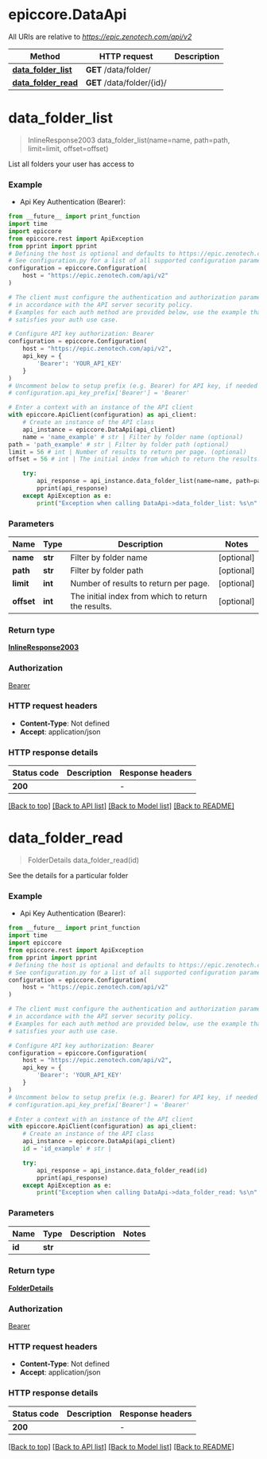 # epiccore.DataApi

All URIs are relative to *https://epic.zenotech.com/api/v2*

Method | HTTP request | Description
------------- | ------------- | -------------
[**data_folder_list**](DataApi.md#data_folder_list) | **GET** /data/folder/ | 
[**data_folder_read**](DataApi.md#data_folder_read) | **GET** /data/folder/{id}/ | 


# **data_folder_list**
> InlineResponse2003 data_folder_list(name=name, path=path, limit=limit, offset=offset)



List all folders your user has access to

### Example

* Api Key Authentication (Bearer):
```python
from __future__ import print_function
import time
import epiccore
from epiccore.rest import ApiException
from pprint import pprint
# Defining the host is optional and defaults to https://epic.zenotech.com/api/v2
# See configuration.py for a list of all supported configuration parameters.
configuration = epiccore.Configuration(
    host = "https://epic.zenotech.com/api/v2"
)

# The client must configure the authentication and authorization parameters
# in accordance with the API server security policy.
# Examples for each auth method are provided below, use the example that
# satisfies your auth use case.

# Configure API key authorization: Bearer
configuration = epiccore.Configuration(
    host = "https://epic.zenotech.com/api/v2",
    api_key = {
        'Bearer': 'YOUR_API_KEY'
    }
)
# Uncomment below to setup prefix (e.g. Bearer) for API key, if needed
# configuration.api_key_prefix['Bearer'] = 'Bearer'

# Enter a context with an instance of the API client
with epiccore.ApiClient(configuration) as api_client:
    # Create an instance of the API class
    api_instance = epiccore.DataApi(api_client)
    name = 'name_example' # str | Filter by folder name (optional)
path = 'path_example' # str | Filter by folder path (optional)
limit = 56 # int | Number of results to return per page. (optional)
offset = 56 # int | The initial index from which to return the results. (optional)

    try:
        api_response = api_instance.data_folder_list(name=name, path=path, limit=limit, offset=offset)
        pprint(api_response)
    except ApiException as e:
        print("Exception when calling DataApi->data_folder_list: %s\n" % e)
```

### Parameters

Name | Type | Description  | Notes
------------- | ------------- | ------------- | -------------
 **name** | **str**| Filter by folder name | [optional] 
 **path** | **str**| Filter by folder path | [optional] 
 **limit** | **int**| Number of results to return per page. | [optional] 
 **offset** | **int**| The initial index from which to return the results. | [optional] 

### Return type

[**InlineResponse2003**](InlineResponse2003.md)

### Authorization

[Bearer](../README.md#Bearer)

### HTTP request headers

 - **Content-Type**: Not defined
 - **Accept**: application/json

### HTTP response details
| Status code | Description | Response headers |
|-------------|-------------|------------------|
**200** |  |  -  |

[[Back to top]](#) [[Back to API list]](../README.md#documentation-for-api-endpoints) [[Back to Model list]](../README.md#documentation-for-models) [[Back to README]](../README.md)

# **data_folder_read**
> FolderDetails data_folder_read(id)



See the details for a particular folder

### Example

* Api Key Authentication (Bearer):
```python
from __future__ import print_function
import time
import epiccore
from epiccore.rest import ApiException
from pprint import pprint
# Defining the host is optional and defaults to https://epic.zenotech.com/api/v2
# See configuration.py for a list of all supported configuration parameters.
configuration = epiccore.Configuration(
    host = "https://epic.zenotech.com/api/v2"
)

# The client must configure the authentication and authorization parameters
# in accordance with the API server security policy.
# Examples for each auth method are provided below, use the example that
# satisfies your auth use case.

# Configure API key authorization: Bearer
configuration = epiccore.Configuration(
    host = "https://epic.zenotech.com/api/v2",
    api_key = {
        'Bearer': 'YOUR_API_KEY'
    }
)
# Uncomment below to setup prefix (e.g. Bearer) for API key, if needed
# configuration.api_key_prefix['Bearer'] = 'Bearer'

# Enter a context with an instance of the API client
with epiccore.ApiClient(configuration) as api_client:
    # Create an instance of the API class
    api_instance = epiccore.DataApi(api_client)
    id = 'id_example' # str | 

    try:
        api_response = api_instance.data_folder_read(id)
        pprint(api_response)
    except ApiException as e:
        print("Exception when calling DataApi->data_folder_read: %s\n" % e)
```

### Parameters

Name | Type | Description  | Notes
------------- | ------------- | ------------- | -------------
 **id** | **str**|  | 

### Return type

[**FolderDetails**](FolderDetails.md)

### Authorization

[Bearer](../README.md#Bearer)

### HTTP request headers

 - **Content-Type**: Not defined
 - **Accept**: application/json

### HTTP response details
| Status code | Description | Response headers |
|-------------|-------------|------------------|
**200** |  |  -  |

[[Back to top]](#) [[Back to API list]](../README.md#documentation-for-api-endpoints) [[Back to Model list]](../README.md#documentation-for-models) [[Back to README]](../README.md)

